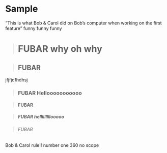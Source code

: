 # Sample

“This is what Bob & Carol did on Bob’s computer when working on the first feature”
funny funny funny

> # FUBAR why oh why

> ## FUBAR 




jfjfjdfhdhsj

> ### FUBAR Hellooooooooooo

> #### FUBAR

> ##### FUBAR helllllllllooooo

> ###### FUBAR

Bob & Carol rule!! number one 360 no scope